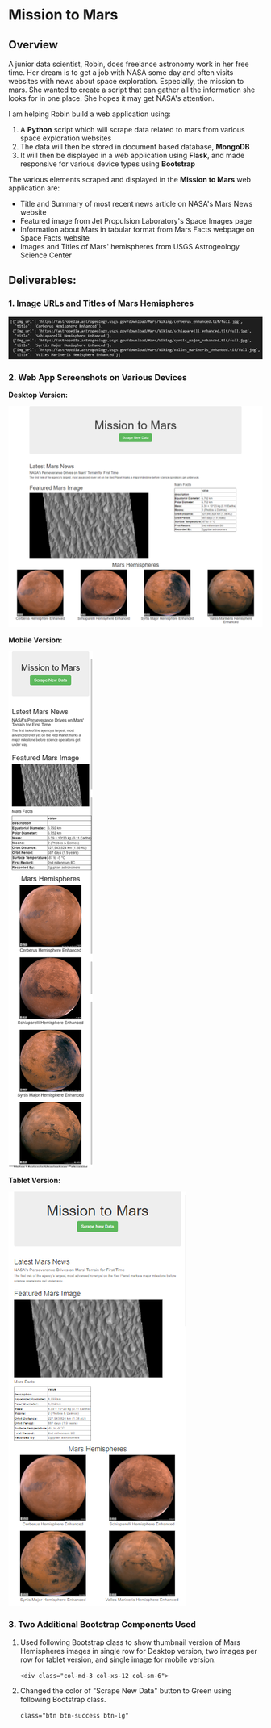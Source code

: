 # Mission to Mars

## Overview
A junior data scientist, Robin, does freelance astronomy work in her free time. Her dream is to get a job with NASA some day and often visits websites with news about space exploration. Especially, the mission to mars. She wanted to create a script that can gather all the information she looks for in one place. She hopes it may get NASA's attention.

I am helping Robin build a web application using:
1. A **Python** script which will scrape data related to mars from various space exploration websites 
2. The data will then be stored in document based database, **MongoDB** 
3. It will then be displayed in a web application using **Flask**, and made responsive for various device types using **Bootstrap**

The various elements scraped and displayed in the **Mission to Mars** web application are:

* Title and Summary of most recent news article on NASA's Mars News website
* Featured image from Jet Propulsion Laboratory's Space Images page      
* Information about Mars in tabular format from Mars Facts webpage on Space Facts website
* Images and Titles of Mars' hemispheres from USGS Astrogeology Science Center

## Deliverables:

### 1. Image URLs and Titles of Mars Hemispheres
![hemispheres-list](./Images/hemispheres-list.png)

### 2. Web App Screenshots on Various Devices

**Desktop Version:**

![mission-to-mars-desktop](./Images/mission-to-mars-desktop.png)


**Mobile Version:**

![mission-to-mars-mobile](./Images/mission-to-mars-mobile.png)


**Tablet Version:**

![mission-to-mars-tablet](./Images/mission-to-mars-tablet.png)


### 3. Two Additional Bootstrap Components Used

1. Used following Bootstrap class to show thumbnail version of Mars Hemispheres images in single row for Desktop version, two images per row for tablet version, and single image for mobile version.

    `<div class="col-md-3 col-xs-12 col-sm-6">`

2. Changed the color of "Scrape New Data" button to Green using following Bootstrap class.

    `class="btn btn-success btn-lg"`
